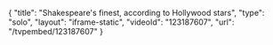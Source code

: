 {
    "title": "Shakespeare's finest, according to Hollywood stars",
    "type": "solo",
    "layout": "iframe-static",
    "videoId": "123187607",
    "url": "\/tvpembed\/123187607"
}
